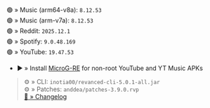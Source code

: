 🟢 » Music (arm64-v8a): `8.12.53`  
🟢 » Music (arm-v7a): `8.12.53`  
🟢 » Reddit: `2025.12.1`  
🟢 » Spotify: `9.0.48.169`  
🟢 » YouTube: `19.47.53`  

- ▶️ » Install [MicroG-RE](https://github.com/WSTxda/MicroG-RE/releases) for non-root YouTube and YT Music APKs
  
> ⚙️ » CLI: `inotia00/revanced-cli-5.0.1-all.jar`  
> ⚙️ » Patches: `anddea/patches-3.9.0.rvp`  
[🔗 » Changelog](https://github.com/anddea/revanced-patches/releases/tag/v3.9.0)  
